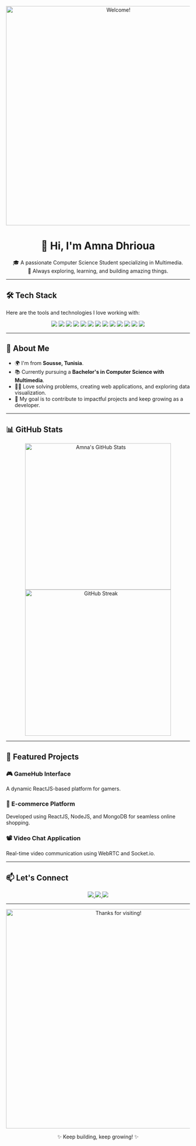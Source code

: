 <!-- Profile Header -->
<div align="center">
  <img src="https://i.imgur.com/A6bWGFl.gif" alt="Welcome!" width="600"/>
  <h1>👋 Hi, I'm Amna Dhrioua</h1>
  <p>
    🎓 A passionate Computer Science Student specializing in Multimedia.<br/>
    🚀 Always exploring, learning, and building amazing things.
  </p>
</div>

---

<!-- Technologies Section -->
## 🛠️ Tech Stack

Here are the tools and technologies I love working with:

<div align="center">
  <img src="https://img.shields.io/badge/Code-HTML5-informational?style=for-the-badge&logo=html5&logoColor=white"/>
  <img src="https://img.shields.io/badge/Code-CSS3-blue?style=for-the-badge&logo=css3&logoColor=white"/>
  <img src="https://img.shields.io/badge/Code-JavaScript-yellow?style=for-the-badge&logo=javascript&logoColor=white"/>
  <img src="https://img.shields.io/badge/Code-ReactJS-61DAFB?style=for-the-badge&logo=react&logoColor=white"/>
  <img src="https://img.shields.io/badge/Code-Angular-red?style=for-the-badge&logo=angular&logoColor=white"/>
  <img src="https://img.shields.io/badge/Code-NodeJS-339933?style=for-the-badge&logo=node.js&logoColor=white"/>
  <img src="https://img.shields.io/badge/Code-Springboot-green?style=for-the-badge&logo=springboot&logoColor=white"/>
  <img src="https://img.shields.io/badge/Code-Python-blue?style=for-the-badge&logo=python&logoColor=white"/>
  <img src="https://img.shields.io/badge/Code-Java-orange?style=for-the-badge&logo=java&logoColor=white"/>
  <img src="https://img.shields.io/badge/Database-MySQL-4479A1?style=for-the-badge&logo=mysql&logoColor=white"/>
  <img src="https://img.shields.io/badge/Database-MongoDB-47A248?style=for-the-badge&logo=mongodb&logoColor=white"/>
  <img src="https://img.shields.io/badge/Tools-Git-orange?style=for-the-badge&logo=git&logoColor=white"/>
  <img src="https://img.shields.io/badge/Tools-PowerBI-F2C811?style=for-the-badge&logo=powerbi&logoColor=black"/>
</div>

---

<!-- About Me Section -->
## 🌟 About Me

- 🌍 I'm from **Sousse, Tunisia**.
- 📚 Currently pursuing a **Bachelor's in Computer Science with Multimedia**.
- 👩‍💻 Love solving problems, creating web applications, and exploring data visualization.
- 🚀 My goal is to contribute to impactful projects and keep growing as a developer.

---

<!-- GitHub Stats Section -->
## 📊 GitHub Stats

<div align="center">
  <img src="https://github-readme-stats.vercel.app/api?username=AmnaDhrioua&show_icons=true&theme=radical" alt="Amna's GitHub Stats" width="400px"/>
  <img src="https://github-readme-streak-stats.herokuapp.com/?user=AmnaDhrioua&theme=radical" alt="GitHub Streak" width="400px"/>
</div>

---

<!-- Projects Section -->
## 🚀 Featured Projects

### 🎮 GameHub Interface
A dynamic ReactJS-based platform for gamers.

### 🛒 E-commerce Platform
Developed using ReactJS, NodeJS, and MongoDB for seamless online shopping.

### 📽️ Video Chat Application
Real-time video communication using WebRTC and Socket.io.

---

<!-- Contact Section -->
## 📫 Let's Connect

<div align="center">
  <a href="mailto:dhrioua.amna@gmail.com">
    <img src="https://img.shields.io/badge/Email-dhrioua.amna@gmail.com-red?style=for-the-badge&logo=gmail&logoColor=white"/>
  </a>
  <a href="https://www.linkedin.com/in/AmnaDhrioua">
    <img src="https://img.shields.io/badge/LinkedIn-Amna%20Dhrioua-blue?style=for-the-badge&logo=linkedin&logoColor=white"/>
  </a>
  <a href="https://github.com/AmnaDhrioua">
    <img src="https://img.shields.io/badge/GitHub-AmnaDhrioua-lightgrey?style=for-the-badge&logo=github&logoColor=black"/>
  </a>
</div>

---

<div align="center">
  <img src="https://i.imgur.com/qIufhof.gif" alt="Thanks for visiting!" width="600"/>
  <p>✨ Keep building, keep growing! ✨</p>
</div>

